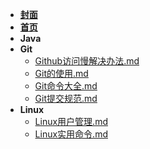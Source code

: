 - [**封面**](/)
- [**首页**](/README)
- **Java**
- **Git**
  - [Github访问慢解决办法.md](Git/Github访问慢解决办法.md)
  - [Git的使用.md](Git/Git的使用.md)
  - [Git命令大全.md](Git/Git命令大全.md)
  - [Git提交规范.md](Git/Git提交规范.md)
- **Linux**
  - [Linux用户管理.md](Linux/Linux用户管理.md)
  - [Linux实用命令.md](Linux/Linux实用命令.md)